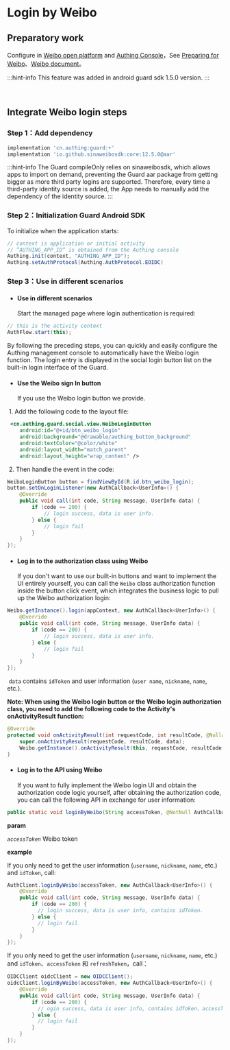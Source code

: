 # Login by Weibo

<LastUpdated/>

## Preparatory work

Configure in [Weibo open platform](https://open.weibo.com/) and [Authing Console](https://authing.cn/)，See [Preparing for  Weibo](../../../guides/connections/social/weibo-mobile/README.md)、[Weibo document](https://open.weibo.com/apps/884123079/info/basic)。

:::hint-info
This feature was added in android guard sdk 1.5.0 version.
:::

<br>

## Integrate Weibo login steps

### Step 1：Add dependency

```groovy
implementation 'cn.authing:guard:+'
implementation 'io.github.sinaweibosdk:core:12.5.0@aar'
```

:::hint-info
The Guard compileOnly relies on sinaweibosdk, which allows apps to import on demand, preventing the Guard aar package from getting bigger as more third party logins are supported. Therefore, every time a third-party identity source is added, the App needs to manually add the dependency of the identity source.
:::

### Step 2：Initialization Guard Android SDK

To initialize when the application starts:

```java
// context is application or initial activity
// ”AUTHING_APP_ID“ is obtained from the Authing console
Authing.init(context, "AUTHING_APP_ID");
Authing.setAuthProtocol(Authing.AuthProtocol.EOIDC)
```

### Step 3：Use in different scenarios

- #### Use in different scenarios

  Start the managed page where login authentication is required:

```java
// this is the activity context
AuthFlow.start(this);
```

By following the preceding steps, you can quickly and easily configure the Authing management console to automatically have the Weibo login function. The login entry is displayed in the social login button list on the built-in login interface of the Guard.

- #### Use the Weibo sign In button

  If you use the Weibo login button we provide.

​		1. Add the following code to the layout file:

```xml
 <cn.authing.guard.social.view.WeiboLoginButton
    android:id="@+id/btn_weibo_login"
    android:background="@drawable/authing_button_background"
    android:textColor="@color/white"
    android:layout_width="match_parent"
    android:layout_height="wrap_content" />
```

​		2. Then handle the event in the code:

```java
WeiboLoginButton button = findViewById(R.id.btn_weibo_login);
button.setOnLoginListener(new AuthCallback<UserInfo>() {
    @Override
    public void call(int code, String message, UserInfo data) {
      	if (code == 200) {
        	// login success, data is user info.
       	} else {
        	// login fail
      	}
    }
});
```

- #### Log in to the authorization class using Weibo

  If you don't want to use our built-in buttons and want to implement the UI entirely yourself, you can call the `Weibo` class authorization function inside the button click event, which integrates the business logic to pull up the Weibo authorization login:

```java
Weibo.getInstance().login(appContext, new AuthCallback<UserInfo>() {
    @Override
    public void call(int code, String message, UserInfo data) {
        if (code == 200) {
        	// login success, data is user info.
       	} else {
        	// login fail
      	}
    }
});
```

​	`data` contains `idToken` and user information (`user name`, `nickname`, `name`, etc.).

**Note: When using the Weibo login button or the Weibo login authorization class, you need to add the following code to the Activity's onActivityResult function:**

```java
@Override
protected void onActivityResult(int requestCode, int resultCode, @Nullable Intent data) {
    super.onActivityResult(requestCode, resultCode, data);
    Weibo.getInstance().onActivityResult(this, requestCode, resultCode, data);
}
```

- #### Log in to the API using Weibo

  If you want to fully implement the Weibo login UI and obtain the authorization code logic yourself, after obtaining the authorization code, you can call the following API in exchange for user information:

```java
public static void loginByWeibo(String accessToken, @NotNull AuthCallback<UserInfo> callback)
```

**param**

*`accessToken`* Weibo token

**example**

If you only need to get the user information (`username`, `nickname`, `name`, etc.) and `idToken`, call:

```java
AuthClient.loginByWeibo(accessToken, new AuthCallback<UserInfo>() {
    @Override
    public void call(int code, String message, UserInfo data) {
        if (code == 200) {
          // login success, data is user info, contains idToken.
        } else {
          // login fail
        }
    }
});
```

If you only need to get the user information (`username`, `nickname`, `name`, etc.) and `idToken`、`accessToken` 和 `refreshToken`，call：

```java
OIDCClient oidcClient = new OIDCClient();
oidcClient.loginByWeibo(accessToken, new AuthCallback<UserInfo>() {
    @Override
    public void call(int code, String message, UserInfo data) {
        if (code == 200) {
          // ogin success, data is user info, contains idToken、accessToken and refreshToken.
        } else {
          // login fail
        }
    }
});
```

